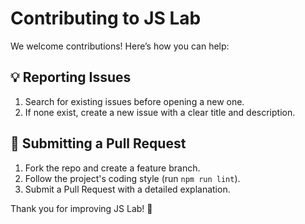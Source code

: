 # Contributing to JS Lab

We welcome contributions! Here’s how you can help:

## 💡 Reporting Issues
1. Search for existing issues before opening a new one.
2. If none exist, create a new issue with a clear title and description.

## 🚀 Submitting a Pull Request
1. Fork the repo and create a feature branch.
2. Follow the project's coding style (run `npm run lint`).
3. Submit a Pull Request with a detailed explanation.

Thank you for improving JS Lab! 🚀
